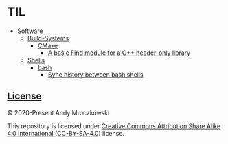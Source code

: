 # TIL

- [Software](Software/README.md)
  - [Build-Systems](Software/Build-Systems/README.md)
    - [CMake](Software/Build-Systems/CMake/README.md)
      - [A basic Find module for a C++ header-only library](Software/Build-Systems/CMake/Find-Module-for-Header-Only.md)
  - [Shells](Software/Shells/README.md)
    - [bash](Software/Shells/bash/README.md)
	  - [Sync history between bash shells](Software/Shells/bash/Sync-History.md)
 
## [License](LICENSE)

© 2020-Present Andy Mroczkowski

This repository is licensed under [Creative Commons Attribution Share Alike 4.0
International (CC-BY-SA-4.0)]( https://creativecommons.org/licenses/by-sa/4.0/) license.

